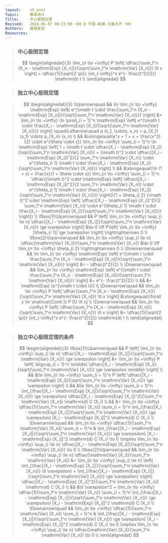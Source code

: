 ```yaml
---
layout:    zh_post
Topic:     概率统计
Title:     中心极限定理
Revised:   2018-06-07 00:25:00 +08 @ 中国-新疆-乌鲁木齐 +06
Authors:   璀璨星辰
Resources:
---
```


> ### 中心极限定理

> $$
> \begin{alignedat}{3}
> \lim_{n \to +\infty} P \left[ \dfrac{\sum_1^n (X_n - \mathrm{Exp} [X_n])}{\sqrt{\sum_1^n \mathrm{Var} [X_n]}} \lt x \right] = \dfrac{1}{\sqrt{2 \pi}} \int_{-\infty}^x e^{- \frac{t^2}{2}} \mathrm{d} t \\
> \end{alignedat}
> $$
>

> ### 独立中心极限定理

> $$
> \begin{alignedat}{3}
> \Uparrow\quad         && \ln \lim_{n \to +\infty} \mathrm{Exp} \left[ e^{\imath t \cdot \frac{\sum_1^n (X_n - \mathrm{Exp} [X_n])}{\sqrt{\sum_1^n \mathrm{Var} [X_n]}}} \right] &= \lim_{n \to +\infty} \ln \prod_{i = 1}^n \mathrm{Exp} \left[ e^{\imath t \cdot \frac{X_i - \mathrm{Exp} [X_i]}{\sqrt{\sum_1^n \mathrm{Var} [X_n]}}} \right] \quad\Leftarrow\quad p (x_1, \cdots, x_n) = p_{X_1} (x_1) \cdots p_{X_n} (x_n) \\
>                       &&                                                                                                                                                        &\xlongequal{e^x = 1 + x + \frac{x^2}{2} \cdot e^{\theta \cdot x}} \lim_{n \to +\infty} \sum_{i = 1}^n \ln \mathrm{Exp} \left[ 1 + \imath t \cdot \dfrac{X_i - \mathrm{Exp} [X_i]}{\sqrt{\sum_1^n \mathrm{Var} [X_n]}} + (\imath t)^2 \cdot \dfrac{[X_i - \mathrm{Exp} [X_i]]^2}{2 \sum_1^n \mathrm{Var} [X_n]} \cdot e^{\theta_{i 1} \imath t \cdot \frac{X_i - \mathrm{Exp} [X_i]}{\sqrt{\sum_1^n \mathrm{Var} [X_n]}}} \right] \\
>                       &&                                                                                                                                                        &\xlongequal{\ln (1 + x) = \frac{x}{1 + \theta \cdot x}} \lim_{n \to +\infty} \sum_{i = 1}^n \dfrac{(\imath t)^2 \cdot \mathrm{Exp} \left[ \dfrac{[X_i - \mathrm{Exp} [X_i]]^2}{2 \sum_1^n \mathrm{Var} [X_n]} \cdot e^{\theta_{i 1} \imath t \cdot \frac{X_i - \mathrm{Exp} [X_i]}{\sqrt{\sum_1^n \mathrm{Var} [X_n]}}} \right]}{1 + \theta_{i 2} (\imath t)^2 \cdot \mathrm{Exp} \left[ \dfrac{[X_i - \mathrm{Exp} [X_i]]^2}{2 \sum_1^n \mathrm{Var} [X_n]} \cdot e^{\theta_{i 1} \imath t \cdot \frac{X_i - \mathrm{Exp} [X_i]}{\sqrt{\sum_1^n \mathrm{Var} [X_n]}}} \right]} \\
> \fbox{1}\Uparrow\quad &&            P \left[ \lim_{n \to +\infty} \sup_{i \le n} \dfrac{|X_i - \mathrm{Exp} [X_i]|}{\sqrt{\sum_1^n \mathrm{Var} [X_n]}} \ge \varepsilon \right] &\to 0 \iff P\left[ \lim_{n \to +\infty} |\theta_{i 1}| \ge \varepsilon \right] \rightrightarrows 0 \\
> \fbox{2}\Uparrow\quad &&                                                            \lim_{n \to +\infty} \sup_{i \le n} \dfrac{\mathrm{Var} [X_i]}{\sum_1^n \mathrm{Var} [X_n]} &\to 0 \iff \lim_{n \to +\infty} \theta_{i 2} \rightrightarrows 0 \\
> \Downarrow\quad       && \ln \lim_{n \to +\infty} \mathrm{Exp} \left[ e^{\imath t \cdot \frac{\sum_1^n (X_n - \mathrm{Exp} [X_n])}{\sqrt{\sum_1^n \mathrm{Var} [X_n]}}} \right] &= - \dfrac{t^2}{2} \\
> \Downarrow\quad       &&     \lim_{n \to +\infty} \mathrm{Exp} \left[ e^{\imath t \cdot \frac{\sum_1^n (X_n - \mathrm{Exp} [X_n])}{\sqrt{\sum_1^n \mathrm{Var} [X_n]}}} \right] &= e^{- \frac{t^2}{2}} \\
>                       &&                                                                                                                                                        &= \mathrm{Exp} [e^{\imath t \cdot U}] \\
> \Downarrow\quad       &&                            \lim_{n \to +\infty} P \left[ \dfrac{\sum_1^n (X_n - \mathrm{Exp} [X_n])}{\sqrt{\sum_1^n \mathrm{Var} [X_n]}} \lt x \right] &\xlongequal{\forall x \in \mathcal{Conti.}} P [U \lt x] \\
> \Downarrow\quad       &&                            \lim_{n \to +\infty} P \left[ \dfrac{\sum_1^n (X_n - \mathrm{Exp} [X_n])}{\sqrt{\sum_1^n \mathrm{Var} [X_n]}} \lt x \right] &= \dfrac{1}{\sqrt{2 \pi}} \int_{-\infty}^x e^{- \frac{t^2}{2}} \mathrm{d} t \\
> \end{alignedat}
> $$
>

> ### 独立中心极限定理的条件

> $$
> \begin{alignedat}{3}
> \fbox{1}\Uparrow\quad && P \left[ \lim_{n \to +\infty} \sup_{i \le n} \dfrac{|X_i - \mathrm{Exp} [X_i]|}{\sqrt{\sum_1^n \mathrm{Var} [X_n]}} \ge \varepsilon \right] &= \lim_{n \to +\infty} P \left[ \bigcup_{i = 1}^n \middle( \dfrac{|X_i - \mathrm{Exp} [X_i]}{\sqrt{\sum_1^n \mathrm{Var} [X_n]}} \ge \varepsilon \middle) \right] \\
>                       &&                                                                                                                                             &\le \lim_{n \to +\infty} \sum_{i = 1}^n P \left[ \dfrac{|X_i - \mathrm{Exp} [X_i]}{\sqrt{\sum_1^n \mathrm{Var} [X_n]}} \ge \varepsilon \right] \\
>                       &&                                                                                                                                             &\le \lim_{n \to +\infty} \sum_{i = 1}^n \int_{\frac{|X_i - \mathrm{Exp} [X_i]|}{\sqrt{\sum_1^n \mathrm{Var} [X_n]}} \ge \varepsilon} \dfrac{|X_i - \mathrm{Exp} [X_i]|^2}{\sum_1^n \mathrm{Var} [X_n]} \mathrm{d} C (X_i) \\
>                       &&                                                                                                                                             &= \lim_{n \to +\infty} \dfrac{1}{\sum_1^n \mathrm{Var} [X_n]} \sum_{i = 1}^n \int_{\frac{|X_i - \mathrm{Exp} [X_i]|}{\sqrt{\sum_1^n \mathrm{Var} [X_n]}} \ge \varepsilon} |X_i - \mathrm{Exp} [X_i]|^2 \mathrm{d} C (X_i) \\
> \Downarrow\quad       &&                                                                  \lim_{n \to +\infty} \dfrac{1}{\sum_1^n \mathrm{Var} [X_n]} \sum_{i = 1}^n & \int_{\frac{|X_i - \mathrm{Exp} [X_i]|}{\sqrt{\sum_1^n \mathrm{Var} [X_n]}} \ge \varepsilon} |X_i - \mathrm{Exp} [X_i]|^2 \mathrm{d} C (X_i) \to 0 \implies \lim_{n \to +\infty} \sup_{i \le n} \dfrac{|X_i - \mathrm{Exp} [X_i]|}{\sqrt{\sum_1^n \mathrm{Var} [X_n]}} \to 0 \\
> \fbox{2}\Uparrow\quad &&                                                 \lim_{n \to +\infty} \sup_{i \le n} \dfrac{\mathrm{Var} [X_i]}{\sum_1^n \mathrm{Var} [X_n]} &= \lim_{n \to +\infty} \sup_{i \le n} \left[ \int_{\frac{|X_i - \mathrm{Exp} [X_i]|}{\sqrt{\sum_1^n \mathrm{Var} [X_n]}} \lt \varepsilon} + \int_{\frac{|X_i - \mathrm{Exp} [X_i]|}{\sqrt{\sum_1^n \mathrm{Var} [X_n]}} \ge \varepsilon} \right] \dfrac{|X_i - \mathrm{Exp} [X_i]|^2}{\sum_1^n \mathrm{Var} [X_n]} \mathrm{d} C (X_i) \\
>                       &&                                                                                                                                             &\lt \varepsilon^2 + \lim_{n \to +\infty} \dfrac{1}{\sum_1^n \mathrm{Var} [X_n]} \sum_{i = 1}^n \int_{\frac{|X_i - \mathrm{Exp} [X_i]|}{\sqrt{\sum_1^n \mathrm{Var} [X_n]}} \ge \varepsilon} |X_i - \mathrm{Exp} [X_i]|^2 \mathrm{d} C (X_i) \\
> \Downarrow\quad       &&                                                                  \lim_{n \to +\infty} \dfrac{1}{\sum_1^n \mathrm{Var} [X_n]} \sum_{i = 1}^n & \int_{\frac{|X_i - \mathrm{Exp} [X_i]|}{\sqrt{\sum_1^n \mathrm{Var} [X_n]}} \ge \varepsilon} |X_i - \mathrm{Exp} [X_i]|^2 \mathrm{d} C (X_i) \to 0 \implies \lim_{n \to +\infty} \sup_{i \le n} \dfrac{\mathrm{Var} [X_i]}{\sum_1^n \mathrm{Var} [X_n]} \to 0 \\
> \end{alignedat}
> $$
>


